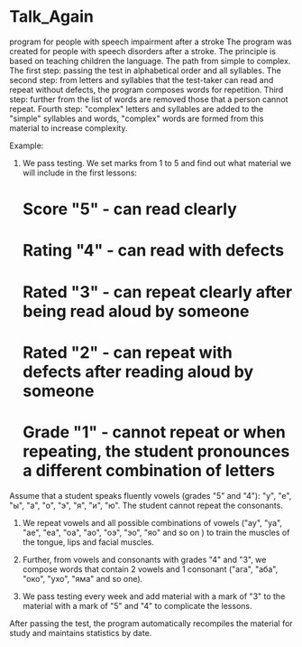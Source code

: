 # Talk_Again
program for people with speech impairment after a stroke
The program was created for people with speech disorders after a stroke.
The principle is based on teaching children the language. The path from simple to complex.
The first step: passing the test in alphabetical order and all syllables.
The second step: from letters and syllables that the test-taker can read and repeat without defects, the program composes words for repetition.
Third step: further from the list of words are removed those that a person cannot repeat.
Fourth step: "complex" letters and syllables are added to the "simple" syllables and words, "complex" words are formed from this material to increase complexity.

Example:

1. We pass testing. We set marks from 1 to 5 and find out what material we will include in the first lessons:
    # Score "5" - can read clearly
    # Rating "4" - can read with defects
    # Rated "3" - can repeat clearly after being read aloud by someone
    # Rated "2" - can repeat with defects after reading aloud by someone
    # Grade "1" - cannot repeat or when repeating, the student pronounces a different combination of letters


Assume that a student speaks fluently vowels (grades "5" and "4"): "у", "е", "ы", "а", "о", "э", "я", "и", "ю".
The student cannot repeat the consonants.

1. We repeat vowels and all possible combinations of vowels ("ау", "уа", "ае", "еа", "оа", "ао", "оэ", "эо", "яо" and so on ) to train the muscles of the tongue, lips and facial muscles.

2. Further, from vowels and consonants with grades "4" and "3", we compose words that contain 2 vowels and 1 consonant ("ага", "аба", "око", "ухо", "яма" and so one).

3. We pass testing every week and add material with a mark of "3" to the material with a mark of "5" and "4" to complicate the lessons.

After passing the test, the program automatically recompiles the material for study and maintains statistics by date.
